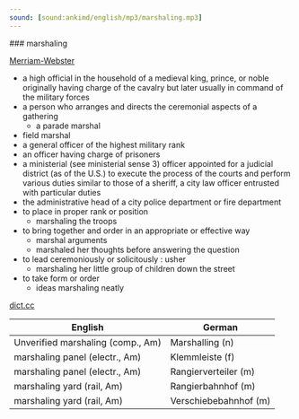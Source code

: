 ```yaml
---
sound: [sound:ankimd/english/mp3/marshaling.mp3]
---
```


\### marshaling

[Merriam-Webster](https://www.merriam-webster.com/dictionary/marshaling)

- a high official in the household of a medieval king, prince, or noble originally having charge of the cavalry but later usually in command of the military forces
- a person who arranges and directs the ceremonial aspects of a gathering
    - a parade marshal
- field marshal
- a general officer of the highest military rank
- an officer having charge of prisoners
- a ministerial (see ministerial sense 3) officer appointed for a judicial district (as of the U.S.) to execute the process of the courts and perform various duties similar to those of a sheriff, a city law officer entrusted with particular duties
- the administrative head of a city police department or fire department
- to place in proper rank or position
    - marshaling the troops
- to bring together and order in an appropriate or effective way
    - marshal arguments
    - marshaled her thoughts before answering the question
- to lead ceremoniously or solicitously : usher
    - marshaling her little group of children down the street
- to take form or order
    - ideas marshaling neatly

[dict.cc](https://www.dict.cc/marshaling)

| English        | German       |
| -------------- | ------------ |
| Unverified marshaling (comp., Am) | Marshalling (n) |
| marshaling panel (electr., Am) | Klemmleiste (f) |
| marshaling panel (electr., Am) | Rangierverteiler (m) |
| marshaling yard (rail, Am) | Rangierbahnhof <Rbf> (m) |
| marshaling yard (rail, Am) | Verschiebebahnhof (m) |
